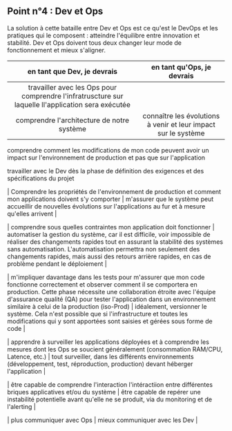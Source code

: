 ## Point n°4 : Dev et Ops

La solution à cette bataille entre Dev et Ops est ce qu'est le DevOps et les pratiques qui le composent : atteindre l'équilibre entre innovation et stabilité. Dev et Ops doivent tous deux changer leur mode de fonctionnement et mieux s'aligner.

| en tant que Dev, je devrais  | en tant qu'Ops, je devrais |
| :---------------: | :-----:|
| travailler avec les Ops pour comprendre l'infratruscture sur laquelle ll'application sera exécutée
comprendre l'architecture de notre système | connaître les évolutions à venir et leur impact sur le système|

comprendre comment les modifications de mon code peuvent avoir un impact sur l'environnement de production et pas que sur l'application

travailler avec le Dev dès la phase de définition des exigences et des spécifications du projet

| Comprendre les propriétés de l'environnement de production et comment mon applications doivent s'y comporter  | m'assurer que le système peut accueillir de nouvelles évolutions sur l'applications au fur et à mesure qu'elles arrivent |


| comprendre sous quelles contraintes mon application doit fonctionner  | automatiser la gestion du système, car il est difficile, voir impossible de réaliser des changements rapides tout en assurant la stabilité des systèmes sans automatisation. L'automatisation permettra non seulement des changements rapides, mais aussi des retours arrière rapides, en cas de problème pendant le déploiement |


| m'impliquer davantage dans les tests pour m'assurer que mon code fonctionne correctement et observer
comment il se comportera en production. Cette phase nécessite une collaboration étroite avec l'équipe d'assurance qualité (QA) pour tester l'application dans un environnement similaire à celui de la production (iso-Prod)  | idéalement, versionner le système. Cela n'est possible que si l'infrastructure et toutes les modifications qui y sont apportées sont saisies et gérées sous forme de code |


| apprendre à surveiller les applications déployées et à comprendre les mesures dont les Ops se soucient généralement (consommation RAM/CPU, Latence, etc.)  | tout surveiller, dans les différents environnements (développement, test, réproduction, production) devant héberger l'application |


| être capable de comprendre l'interaction l'intéractiion entre différentes briques applicatives et/ou du système  | être capable de repérer une instabilité potentielle avant qu'elle ne se produit, via du monitoring et de l'alerting |


| plus communiquer avec Ops  | mieux communiquer avec les Dev |
